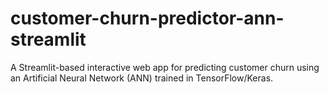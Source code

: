# customer-churn-predictor-ann-streamlit
A Streamlit-based interactive web app for predicting customer churn using an Artificial Neural Network (ANN) trained in TensorFlow/Keras.
